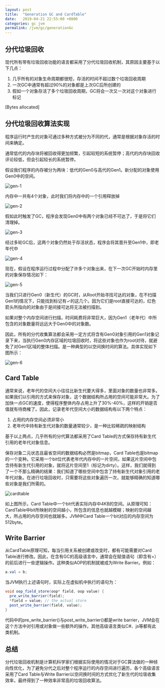 ```yaml
---
layout: post
title:  "Generation GC and CardTable"
date:   2019-04-21 22:55:00 +0800
categories: gc jvm
permalink: /jvm/gc/generationGc
---
```


## 分代垃圾回收
现代所有带有垃圾回收功能的语言都采用了分代垃圾回收机制，其原因主要基于以下几点：

 1. 几乎所有的对象生命周期都很短，存活的时间不超过数个垃圾回收周期
 2. 一次GC中通常有超过90%的对象都是上次GC后所创建的
 3. 假如一个对象存活了多个垃圾回收周期，GC将会一次又一次对这个对象进行标记

[Bytes allocated]

## 分代垃圾回收算法实现
程序运行时产生的对象可通过多种方式被分为不同的代，通常是根据对象存活的时间来确定。

通常低代的内存块将被回收得更加频繁，引起较短的系统暂停；高代的内存块回收评论较低，但会引起较长的系统暂停。

假设我们程序的内存被分为两块：低代的Gen0与高代的Gen1。新分配的对象使用Gen0中的空间。

![gen-1](../resources/img/gen-1.jpg)

内存中一共有4个对象，此时我们将内存中的一个引用释放掉

![gen-2](../resources/img/gen-2.jpg)

假如此时触发了GC，程序会发现Gen0中有两个对象已经不可达了，于是将它们清理掉。

![gen-3](../resources/img/gen-3.jpg)

经过多轮GC后，这两个对象仍然处于存活状态，程序会将其晋升至Gen1中，即老年代中

![gen-4](../resources/img/gen-4.jpg)

现在，假设在程序运行过程中分配了许多个对象出来，在下一次GC开始时内存里的对象保存情况如下：

![gen-5](../resources/img/gen-5.jpg)

当我们只进行Gen0（新生代）的GC时，从Root开始寻找可达的对象，在不扫描Gen1的情况下，只能找到标记有✓的这几个。因为它们是root直接可达的，红色箭头所指向的对象由于是间接可达将无法被扫描到。

如果对整个内存空间进行扫描，时间耗费将非常巨大，因为Gen1（老年代）中所包含的对象数量将远远大于Gen0中的对象数。

因此，所有的分代收集算法都会采用一定方式将含有Gen0对象引用的Gen1对象记录下来，当执行Gen0内存区域的垃圾回收时，将这些对象也作为root对待，就避免了对Gen1区域的整体扫描。是一种典型的以空间换时间的算法。具体实现如下图所示：

![gen-6](../resources/img/gen-6.jpg)

## Card Table
通常来说，老年代的空间大小往往比新生代要大得多，里面对象的数量也非常多。如果我们以引用的方式来保存对象，这个数据结构所占用的空间可能非常大。为了加快一点GC的速度，使得程序整体内存占用上升了30%-40%，这样的开销是否值就有待商榷了。因此，记录老年代空间大小的数据结构有以下两个特点：

 1. 占用的内存空间必须非常小
 2. 老年代中持有新生代对象的数量通常较少，是一种比较稀疏的映射结构

基于以上两点，几乎所有的分代算法都采用了Card Table的方式保存持有新生代引用的老年代对象信息。

保存对象二元状态且最省空间的数据结构必然是bitmap，Card Table也是bitmap的一个变种。它采用一个bit位代表老年代内存中的一片空间，如果这片空间中包含持有新生代引用的对象，就将这片空间至1（标记为dirty）。这样，我们就得到了一个不那么精确的结果：我们知道了哪些空间中包含了持有新生代对象引用的老年代对象。在进行垃圾回收时，只需要将这些对象遍历一次，就能够精确的知道哪些对象是我们所需的。

![cardtable](../resources/img/cardtable.jpg)

如上图所示，Card Table中一个bit代表实际内存中4KB的空间。从原理可知：CardTable中bit所映射的空间越小，所包含的信息也就越模糊；映射的空间越大，所占用的内存空间也就越多。JVM中Card Table一个bit对应的内存空间为512byte。

## Write Barrier
从CardTable原理可知，每当引用关系被创建或改变时，都有可能需要对Card Table进行修改。因此，在含有GC的高级语言中，通常会在赋值语句（即含有=）的前后进行一些逻辑操作。这种类似AOP的机制就被成为Write Barrier。例如：

``` java
a.val = b;
```

当JVM执行上述语句时，实际上在虚拟机中执行的语句为：

``` java
void oop_field_store(oop* field, oop value) { 
  pre_write_barrier(field); 
  *field = value; // the actual store 
  post_write_barrier(field, value); 
}
```

代码中的pre_write_barrier()与post_write_barrier()都是write barrier，JVM会在这个方法中对引用或对象做一些额外的操作。其他高级语言类似C#、js等都有此类机制。

## 总结
分代垃圾回收机制是计算机科学家们根据实际使用的情况对于GC算法做的一种倾向性优化，为了避免分代之后对整个程序运行的内存空间进行遍历，各个高级语言采用了Card Table与Write Barrier以空间换时间的方式优化了新生代的垃圾收集效率，最终得到了一种效率非常高的垃圾回收算法。